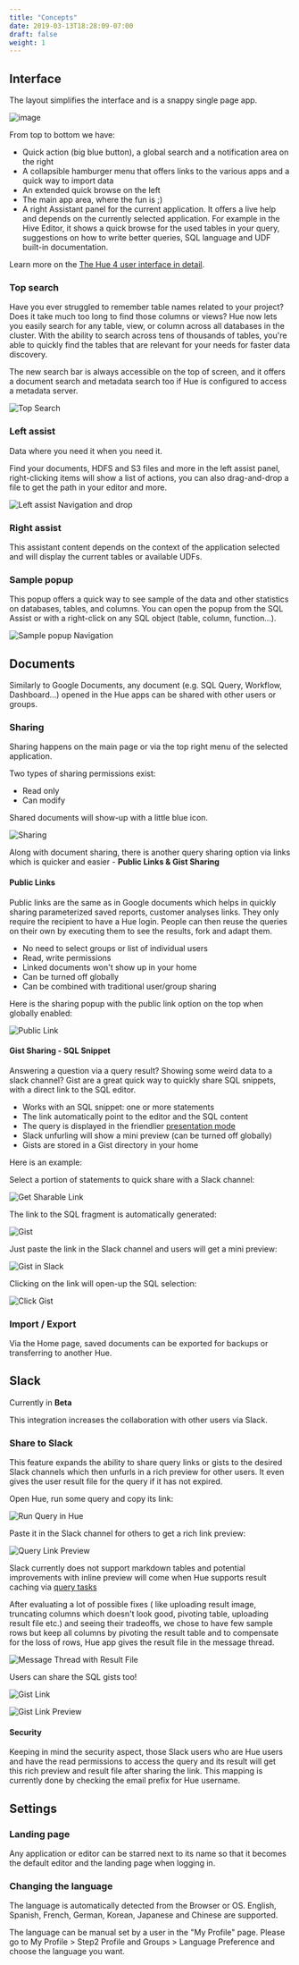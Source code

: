 ```yaml
---
title: "Concepts"
date: 2019-03-13T18:28:09-07:00
draft: false
weight: 1
---
```


## Interface

The layout simplifies the interface and is a snappy single page app.

![image](/images/hue-4-interface-concept.png)

From top to bottom we have:

* Quick action (big blue button), a global search and a notification area on the right
* A collapsible hamburger menu that offers links to the various apps and a quick way to import data
* An extended quick browse on the left
* The main app area, where the fun is ;)
* A right Assistant panel for the current application. It offers a live help and depends on the currently selected application. For example in the Hive Editor, it shows a quick browse for the used tables in your query, suggestions on how to write better queries, SQL language and UDF built-in documentation.

Learn more on the [The Hue 4 user interface in detail](http://gethue.com/the-hue-4-user-interface-in-detail/).


### Top search

Have you ever struggled to remember table names related to your project? Does it take much too long to find those columns or views? Hue now lets you easily search for any table, view, or column across all databases in the cluster. With the ability to search across tens of thousands of tables, you're able to quickly find the tables that are relevant for your needs for faster data discovery.

The new search bar is always accessible on the top of screen, and it offers a document search and metadata search too if Hue is configured to access a metadata server.

![Top Search](https://cdn.gethue.com/uploads/2016/04/table_search.png)


### Left assist

Data where you need it when you need it.

Find your documents, HDFS and S3 files and more in the left assist panel, right-clicking items will show a list of actions, you can also drag-and-drop a file to get the path in your editor and more.

![Left assist Navigation and drop](https://cdn.gethue.com/uploads/2018/05/HDFS_Context_Change_Path_2.gif)

### Right assist

This assistant content depends on the context of the application selected and will display the current tables or available UDFs.

### Sample popup

This popup offers a quick way to see sample of the data and other statistics on databases, tables, and columns. You can open the popup from the SQL Assist or with a right-click on any SQL object (table, column, function…).

![Sample popup Navigation](https://cdn.gethue.com/uploads/2018/05/SQL_Context_Navigation.gif)

## Documents

Similarly to Google Documents, any document (e.g. SQL Query, Workflow, Dashboard...) opened in the Hue apps can be shared with other users or groups.

### Sharing

Sharing happens on the main page or via the top right menu of the selected application.

Two types of sharing permissions exist:

- Read only
- Can modify

Shared documents will show-up with a little blue icon.

![Sharing](https://cdn.gethue.com/uploads/2019/04/editor_sharing.png)

Along with document sharing, there is another query sharing option via links which is quicker and easier - **Public Links & Gist Sharing**

#### Public Links

Public links are the same as in Google documents which helps in quickly sharing parameterized saved reports, customer analyses links. They only require the recipient to have a Hue login. People can then reuse the queries on their own by executing them to see the results, fork and adapt them.

- No need to select groups or list of individual users
- Read, write permissions
- Linked documents won't show up in your home
- Can be turned off globally
- Can be combined with traditional user/group sharing

Here is the sharing popup with the public link option on the top when globally enabled:

![Public Link](https://cdn.gethue.com/uploads/2020/03/editor_sharing_popup.png)

#### Gist Sharing - SQL Snippet

Answering a question via a query result? Showing some weird data to a slack channel? Gist are a great quick way to quickly share SQL snippets, with a direct link to the SQL editor.

- Works with an SQL snippet: one or more statements
- The link automatically point to the editor and the SQL content
- The query is displayed in the friendlier [presentation mode](https://docs.gethue.com/user/querying/#presentation)
- Slack unfurling will show a mini preview (can be turned off globally)
- Gists are stored in a Gist directory in your home

Here is an example:

Select a portion of statements to quick share with a Slack channel:

![Get Sharable Link](https://cdn.gethue.com/uploads/2020/03/editor_sharing_gist_menu.png)

The link to the SQL fragment is automatically generated:

![Gist](https://cdn.gethue.com/uploads/2020/03/editor_sharing_gist_popup.png)

Just paste the link in the Slack channel and users will get a mini preview:

![Gist in Slack](https://cdn.gethue.com/uploads/2020/03/editor_gist_slack.png)

Clicking on the link will open-up the SQL selection:

![Click Gist](https://cdn.gethue.com/uploads/2020/03/editor_gist_open_presentation_mode.png)

### Import / Export

Via the Home page, saved documents can be exported for backups or transferring to another Hue.

## Slack
Currently in **Beta**

This integration increases the collaboration with other users via Slack.

### Share to Slack
This feature expands the ability to share query links or gists to the desired Slack channels which then unfurls in a rich preview for other users. It even gives the user result file for the query if it has not expired.

Open Hue, run some query and copy its link:

![Run Query in Hue](https://cdn.gethue.com/uploads/2021/04/run_query_in_hue.png)

Paste it in the Slack channel for others to get a rich link preview:

![Query Link Preview](https://cdn.gethue.com/uploads/2021/04/query_link_preview.png)

Slack currently does not support markdown tables and potential improvements with inline preview will come when Hue supports result caching via [query tasks](https://docs.gethue.com/administrator/administration/reference/#task-server)

After evaluating a lot of possible fixes ( like uploading result image, truncating columns which doesn't look good, pivoting table, uploading result file etc.) and seeing their tradeoffs, we chose to have few sample rows but keep all columns by pivoting the result table and to compensate for the loss of rows, Hue app gives the result file in the message thread.

![Message Thread with Result File](https://cdn.gethue.com/uploads/2021/04/message_thread_with_result_file.png)

Users can share the SQL gists too!

![Gist Link](https://cdn.gethue.com/uploads/2021/04/gist_link.png)

![Gist Link Preview](https://cdn.gethue.com/uploads/2021/04/gist_link_preview.png)

#### Security
Keeping in mind the security aspect, those Slack users who are Hue users and have the read permissions to access the query and its result will get this rich preview and result file after sharing the link. This mapping is currently done by checking the email prefix for Hue username.

## Settings

### Landing page

Any application or editor can be starred next to its name so that it becomes the default editor and the landing page when logging in.

### Changing the language

The language is automatically detected from the Browser or OS. English, Spanish, French, German, Korean, Japanese and Chinese are supported.

The language can be manual set by a user in the "My Profile" page. Please go to My Profile > Step2 Profile and Groups > Language Preference and choose the language you want.
